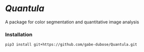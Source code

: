 # *Quantula*
A package for color segmentation and quantitative image analysis 

### Installation

```
pip3 install git+https://github.com/gabe-dubose/Quantula.git
```
